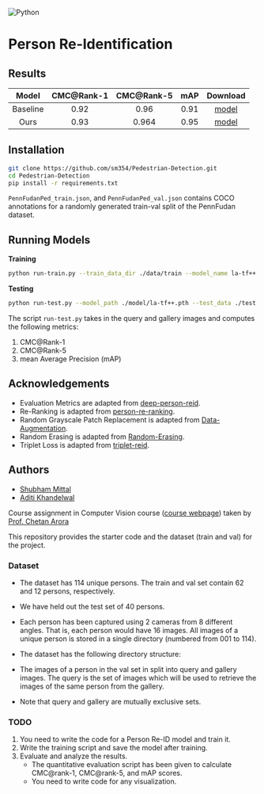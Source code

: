 ![Python](https://img.shields.io/badge/python-3.7-blue?style=flat-square&logo=python)
# Person Re-Identification

## Results

|  Model   | CMC@Rank-1 | CMC@Rank-5 | mAP  |                           Download                           |
| :------: | :--------: | :--------: | :--: | :----------------------------------------------------------: |
| Baseline |    0.92    |    0.96    | 0.91 | [model](https://drive.google.com/file/d/1IxTAUOjS3_S4sF1mRJ72Mp5Xo-omQu6a/view?usp=sharing) |
|   Ours   |    0.93    |   0.964    | 0.95 | [model](https://drive.google.com/file/d/1C5fkNlcLTduBjZ0YYSKQeeZWhXemCT9p/view?usp=sharing) |

## Installation

```bash
git clone https://github.com/sm354/Pedestrian-Detection.git
cd Pedestrian-Detection
pip install -r requirements.txt
```

`PennFudanPed_train.json`, and `PennFudanPed_val.json` contains COCO annotations for a randomly generated train-val split of the PennFudan dataset. 

## Running Models

**Training** 

```bash
python run-train.py --train_data_dir ./data/train --model_name la-tf++ --model_dir ./model --num_epochs 25
```

**Testing**

```bash
python run-test.py --model_path ./model/la-tf++.pth --test_data ./test
```

The script `run-test.py` takes in the query and gallery images and computes the following metrics:

1. CMC@Rank-1
2. CMC@Rank-5
3. mean Average Precision (mAP)

## Acknowledgements

- Evaluation Metrics are adapted from [deep-person-reid](https://github.com/KaiyangZhou/deep-person-reid/blob/v1.0.6/torchreid/metrics/rank_cylib/rank_cy.pyx).
- Re-Ranking is adapted from [person-re-ranking](https://github.com/zhunzhong07/person-re-ranking/blob/master/python-version/re_ranking_ranklist.py).
- Random Grayscale Patch Replacement is adapted from [Data-Augmentation](https://github.com/finger-monkey/Data-Augmentation/blob/main/trans_gray.py).
- Random Erasing is adapted from [Random-Erasing](https://github.com/zhunzhong07/Random-Erasing/blob/master/transforms.py).
- Triplet Loss is adapted from [triplet-reid](https://github.com/VisualComputingInstitute/triplet-reid/blob/master/loss.py).


## Authors

- [Shubham Mittal](https://www.linkedin.com/in/shubham-mittal-6a8644165/)
- [Aditi Khandelwal](https://www.linkedin.com/in/aditi-khandelwal-991b1b19b/)

Course assignment in Computer Vision course ([course webpage](https://www.cse.iitd.ac.in/~chetan/teaching/col780-2020.html)) taken by [Prof. Chetan Arora](https://www.cse.iitd.ac.in/~chetan)




This repository provides the starter code and the dataset (train and val) for the project.

### Dataset
* The dataset has 114 unique persons. The train and val set contain 62 and 12 persons, respectively.
* We have held out the test set of 40 persons.
* Each person has been captured using 2 cameras from 8 different angles. That is, each person would have 16 images. All images of a unique person is stored in a single directory (numbered from 001 to 114).
* The dataset has the following directory structure:

* The images of a person in the val set in split into query and gallery images. The query is the set of images which will be used to retrieve the images of the same person from the gallery. 
* Note that query and gallery are mutually exclusive sets.

### TODO
1. You need to write the code for a Person Re-ID model and train it. 
2. Write the training script and save the model after training.
3. Evaluate and analyze the results. 
	* The quantitative evaluation script has been given to calculate CMC@rank-1, CMC@rank-5, and mAP scores. 
	* You need to write code for any visualization.

